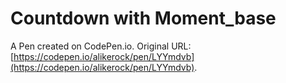 # Countdown with Moment_base

A Pen created on CodePen.io. Original URL: [https://codepen.io/alikerock/pen/LYYmdvb](https://codepen.io/alikerock/pen/LYYmdvb).

